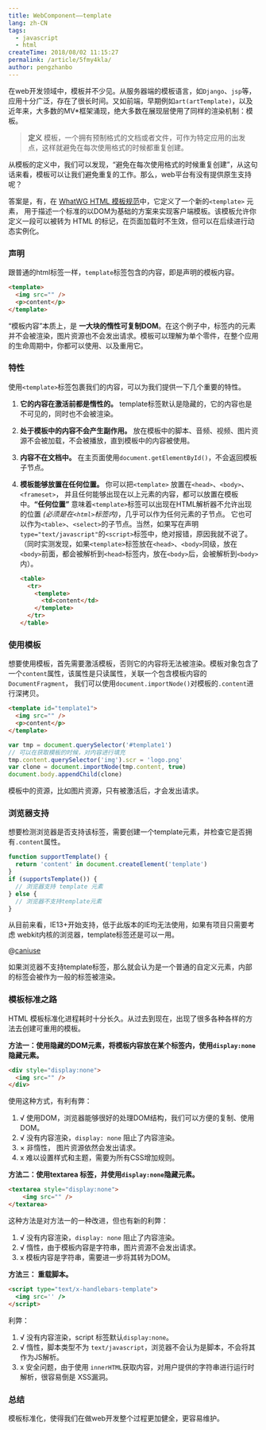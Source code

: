 ```yaml
---
title: WebComponent——template
lang: zh-CN
tags:
  - javascript
  - html
createTime: 2018/08/02 11:15:27
permalink: /article/5fmy4kla/
author: pengzhanbo
---
```


在web开发领域中，模板并不少见。从服务器端的模板语言，如`Django`、`jsp`等，应用十分广泛，存在了很长时间。又如前端，早期例如`art(artTemplate)`，以及近年来，大多数的MV\*框架涌现，绝大多数在展现层使用了同样的渲染机制：模板。

<!-- more -->

> **定义**
> 模板，一个拥有预制格式的文档或者文件，可作为特定应用的出发点，这样就避免在每次使用格式的时候都重复创建。

从模板的定义中，我们可以发现，“避免在每次使用格式的时候重复创建”，从这句话来看，模板可以让我们避免重复的工作。那么，web平台有没有提供原生支持呢？

答案是，有，在 [WhatWG HTML 模板规范](https://html.spec.whatwg.org/multipage/scripting.html#the-template-element)中，它定义了一个新的`<template>` 元素，
用于描述一个标准的以DOM为基础的方案来实现客户端模板。该模板允许你定义一段可以被转为 HTML 的标记，在页面加载时不生效，但可以在后续进行动态实例化。

### 声明

跟普通的html标签一样，`template`标签包含的内容，即是声明的模板内容。

```html
<template>
  <img src="" />
  <p>content</p>
</template>
```

“模板内容”本质上，是 **一大块的惰性可复制DOM**。在这个例子中，标签内的元素并不会被渲染，图片资源也不会发出请求。模板可以理解为单个零件，在整个应用的生命周期中，你都可以使用、以及重用它。

### 特性

使用`<template>`标签包裹我们的内容，可以为我们提供一下几个重要的特性。

1. **它的内容在激活前都是惰性的。** template标签默认是隐藏的，它的内容也是不可见的，同时也不会被渲染。
2. **处于模板中的内容不会产生副作用。** 放在模板中的脚本、音频、视频、图片资源不会被加载，不会被播放，直到模板中的内容被使用。
3. **内容不在文档中。** 在主页面使用`document.getElementById()`，不会返回模板子节点。
4. **模板能够放置在任何位置。** 你可以把`<template>` 放置在`<head>`、`<body>`、`<frameset>`，
   并且任何能够出现在以上元素的内容，都可以放置在模板中。**“任何位置”** 意味着`<template>`标签可以出现在HTML解析器不允许出现的位置 _(必须是在`<html>`标签内)_，几乎可以作为任何元素的子节点。
   它也可以作为`<table>`、`<select>`的子节点。当然，如果写在声明`type="text/javascript"`的`<script>`标签中，绝对报错，原因我就不说了。（同时实测发现，如果`<template>`标签放在`<head>`、`<body>`同级，放在`<body>`前面，都会被解析到`<head>`标签内，放在`<body>`后，会被解析到`<body>`内）。

   ```html
   <table>
     <tr>
       <templete>
         <td>content</td>
       </templete>
     </tr>
   </table>
   ```

### 使用模板

想要使用模板，首先需要激活模板，否则它的内容将无法被渲染。模板对象包含了一个`content`属性，该属性是只读属性，关联一个包含模板内容的`DocumentFragment`，
我们可以使用`document.importNode()`对模板的`.content`进行深拷贝。

```html
<template id="template1">
  <img src="" />
  <p>content</p>
</template>
```

```javascript
var tmp = document.querySelector('#template1')
// 可以在获取模板的时候，对内容进行填充
tmp.content.querySelector('img').scr = 'logo.png'
var clone = document.importNode(tmp.content, true)
document.body.appendChild(clone)
```

模板中的资源，比如图片资源，只有被激活后，才会发出请求。

### 浏览器支持

想要检测浏览器是否支持该标签，需要创建一个template元素，并检查它是否拥有`.content`属性。

```javascript
function supportTemplate() {
  return 'content' in document.createElement('template')
}
if (supportsTemplate()) {
  // 浏览器支持 template 元素
} else {
  // 浏览器不支持template元素
}
```

从目前来看，IE13+开始支持，低于此版本的IE均无法使用，如果有项目只需要考虑 webkit内核的浏览器，template标签还是可以一用。

@[caniuse](mdn-html_elements_template)

如果浏览器不支持template标签，那么就会认为是一个普通的自定义元素，内部的标签会被作为一般的标签被渲染。

### 模板标准之路

HTML 模板标准化进程耗时十分长久。从过去到现在，出现了很多各种各样的方法去创建可重用的模板。

**方法一：使用隐藏的DOM元素，将模板内容放在某个标签内，使用`display:none`隐藏元素。**

```html
<div style="display:none">
  <img src="" />
</div>
```

使用这种方式，有利有弊：

1. √ 使用DOM，浏览器能够很好的处理DOM结构，我们可以方便的复制、使用DOM。
2. √ 没有内容渲染，`display: none` 阻止了内容渲染。
3. × 非惰性， 图片资源依然会发出请求。
4. x 难以设置样式和主题，需要为所有CSS增加规则。

**方法二：使用textarea 标签，并使用`display:none`隐藏元素。**

```html
<textarea style="display:none">
    <img src="" />
</textarea>
```

这种方法是对方法一的一种改进，但也有新的利弊：

1. √ 没有内容渲染，`display: none` 阻止了内容渲染。
2. √ 惰性，由于模板内容是字符串，图片资源不会发出请求。
3. x 模板内容是字符串，需要进一步将其转为DOM。

**方法三： 重载脚本。**

```html
<script type="text/x-handlebars-template">
  <img src='' />
</script>
```

利弊：

1. √ 没有内容渲染，script 标签默认`display:none`。
2. √ 惰性，脚本类型不为 `text/javascript`，浏览器不会认为是脚本，不会将其作为JS解析。
3. x 安全问题，由于使用 `innerHTML`获取内容，对用户提供的字符串进行运行时解析，很容易倒是 XSS漏洞。

### 总结

模板标准化，使得我们在做web开发整个过程更加健全，更容易维护。
